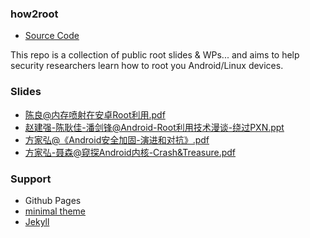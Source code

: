 ### how2root

- [Source Code](https://github.com/thinkycx/how2root/edit/master/README.md)

This repo is a collection of public root slides & WPs... and aims to help security researchers learn how to root you Android/Linux devices.

### Slides

- [陈良@内存喷射在安卓Root利用.pdf](./slides/陈良@内存喷射在安卓Root利用.pdf)
- [赵建强-陈耿佳-潘剑锋@Android-Root利用技术漫谈-绕过PXN.ppt](./slides/赵建强-陈耿佳-潘剑锋@Android-Root利用技术漫谈-绕过PXN.ppt)
- [方家弘@《Android安全加固-演进和对抗》.pdf](./slides/方家弘@《Android安全加固-演进和对抗》.pdf)
- [方家弘-聂森@窥探Android内核-Crash&Treasure.pdf](./slides/方家弘-聂森@窥探Android内核-Crash&Treasure.pdf)

### Support

- Github Pages
- [minimal theme](https://github.com/pages-themes/minimal)
- [Jekyll](https://jekyllrb.com/) 
